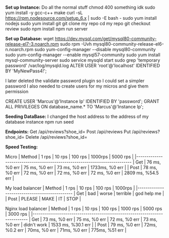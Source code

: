 **Set up Instance:**
Do all the normal stuff
chmod 400 something idk
sudo yum install -y gcc-c++ make
curl -sL https://rpm.nodesource.com/setup_6.x | sudo -E bash -
sudo yum install nodejs
sudo yum install git
git clone my repo
cd my repo
git checkout review
sudo npm install
npm run server

**Set up Database:**
wget https://dev.mysql.com/get/mysql80-community-release-el7-3.noarch.rpm
sudo rpm -Uvh mysql80-community-release-el6-n.noarch.rpm
sudo yum-config-manager --disable mysql80-community
sudo yum-config-manager --enable mysql57-community
sudo yum install mysql-community-server
sudo service mysqld start
sudo grep 'temporary password' /var/log/mysqld.log
ALTER USER 'root'@'localhost' IDENTIFIED BY 'MyNewPass4!';

I later deleted the validate password plugin so I could set a simpler password
I also needed to create users for my micros and give them permission

CREATE USER 'Marcus'@'Instance Ip' IDENTIFIED BY 'password';
GRANT ALL PRIVILEGES ON database_name.* TO 'Marcus'@'Instance Ip';

**Seeding DataBase:**
I changed the host address to the address of my database instance
npm run seed

**Endpoints:**
Get /api/reviews?shoe_id=<id>
Post /api/reviews
Put /api/reviews?shoe_id=<id>
Delete /api/reviews?shoe_id=<id>
  
**Speed Testing:**

Micro
| Method | 1 rps | 10 rps | 100 rps | 1000rps | 5000 rps |
|---------------------------------------------------------------------------
| Get | 76 ms, %0 err | 75 ms, %0 err | 73 ms, %0 err | 1733ms, %0 err |
| Post | 78 ms, %0 err | 72 ms, %0 err | 72 ms, %0 err | 72 ms, %0 err | 2809 ms, %54.5 err |

My load balancer
| Method | 1 rps | 10 rps | 100 rps | 1000rps |
|----------------------------------------------
| Get | bad | worse | terrible | god help me |
| Post | PLEASE | MAKE | IT | STOP |

Nginx load balancer
| Method | 1 rps | 10 rps | 100 rps | 1000 rps | 5000 rps | 3000 rps |
|---------------------------------------------------------------------------
| Get | 73 ms, %0 err | 75 ms, %0 err | 72 ms, %0 err | 73 ms, %0 err | didn't work | 1533 ms, %30.1 err |
| Post | 79 ms, %0 err | 72ms, %0.2 err | 70ms, %0 err | 71ms, %0 err | 775ms, %51 err |
